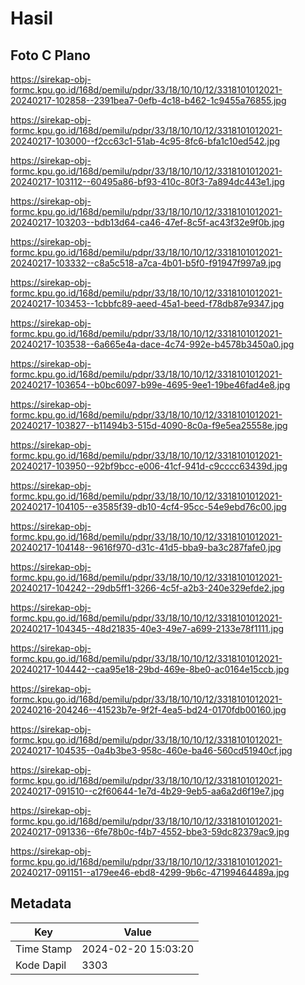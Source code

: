 # Hasil

## Foto C Plano

https://sirekap-obj-formc.kpu.go.id/168d/pemilu/pdpr/33/18/10/10/12/3318101012021-20240217-102858--2391bea7-0efb-4c18-b462-1c9455a76855.jpg

https://sirekap-obj-formc.kpu.go.id/168d/pemilu/pdpr/33/18/10/10/12/3318101012021-20240217-103000--f2cc63c1-51ab-4c95-8fc6-bfa1c10ed542.jpg

https://sirekap-obj-formc.kpu.go.id/168d/pemilu/pdpr/33/18/10/10/12/3318101012021-20240217-103112--60495a86-bf93-410c-80f3-7a894dc443e1.jpg

https://sirekap-obj-formc.kpu.go.id/168d/pemilu/pdpr/33/18/10/10/12/3318101012021-20240217-103203--bdb13d64-ca46-47ef-8c5f-ac43f32e9f0b.jpg

https://sirekap-obj-formc.kpu.go.id/168d/pemilu/pdpr/33/18/10/10/12/3318101012021-20240217-103332--c8a5c518-a7ca-4b01-b5f0-f91947f997a9.jpg

https://sirekap-obj-formc.kpu.go.id/168d/pemilu/pdpr/33/18/10/10/12/3318101012021-20240217-103453--1cbbfc89-aeed-45a1-beed-f78db87e9347.jpg

https://sirekap-obj-formc.kpu.go.id/168d/pemilu/pdpr/33/18/10/10/12/3318101012021-20240217-103538--6a665e4a-dace-4c74-992e-b4578b3450a0.jpg

https://sirekap-obj-formc.kpu.go.id/168d/pemilu/pdpr/33/18/10/10/12/3318101012021-20240217-103654--b0bc6097-b99e-4695-9ee1-19be46fad4e8.jpg

https://sirekap-obj-formc.kpu.go.id/168d/pemilu/pdpr/33/18/10/10/12/3318101012021-20240217-103827--b11494b3-515d-4090-8c0a-f9e5ea25558e.jpg

https://sirekap-obj-formc.kpu.go.id/168d/pemilu/pdpr/33/18/10/10/12/3318101012021-20240217-103950--92bf9bcc-e006-41cf-941d-c9cccc63439d.jpg

https://sirekap-obj-formc.kpu.go.id/168d/pemilu/pdpr/33/18/10/10/12/3318101012021-20240217-104105--e3585f39-db10-4cf4-95cc-54e9ebd76c00.jpg

https://sirekap-obj-formc.kpu.go.id/168d/pemilu/pdpr/33/18/10/10/12/3318101012021-20240217-104148--9616f970-d31c-41d5-bba9-ba3c287fafe0.jpg

https://sirekap-obj-formc.kpu.go.id/168d/pemilu/pdpr/33/18/10/10/12/3318101012021-20240217-104242--29db5ff1-3266-4c5f-a2b3-240e329efde2.jpg

https://sirekap-obj-formc.kpu.go.id/168d/pemilu/pdpr/33/18/10/10/12/3318101012021-20240217-104345--48d21835-40e3-49e7-a699-2133e78f1111.jpg

https://sirekap-obj-formc.kpu.go.id/168d/pemilu/pdpr/33/18/10/10/12/3318101012021-20240217-104442--caa95e18-29bd-469e-8be0-ac0164e15ccb.jpg

https://sirekap-obj-formc.kpu.go.id/168d/pemilu/pdpr/33/18/10/10/12/3318101012021-20240216-204246--41523b7e-9f2f-4ea5-bd24-0170fdb00160.jpg

https://sirekap-obj-formc.kpu.go.id/168d/pemilu/pdpr/33/18/10/10/12/3318101012021-20240217-104535--0a4b3be3-958c-460e-ba46-560cd51940cf.jpg

https://sirekap-obj-formc.kpu.go.id/168d/pemilu/pdpr/33/18/10/10/12/3318101012021-20240217-091510--c2f60644-1e7d-4b29-9eb5-aa6a2d6f19e7.jpg

https://sirekap-obj-formc.kpu.go.id/168d/pemilu/pdpr/33/18/10/10/12/3318101012021-20240217-091336--6fe78b0c-f4b7-4552-bbe3-59dc82379ac9.jpg

https://sirekap-obj-formc.kpu.go.id/168d/pemilu/pdpr/33/18/10/10/12/3318101012021-20240217-091151--a179ee46-ebd8-4299-9b6c-47199464489a.jpg


## Metadata

| Key        | Value               |
| ---------- | ------------------- |
| Time Stamp | 2024-02-20 15:03:20 |
| Kode Dapil | 3303                |




